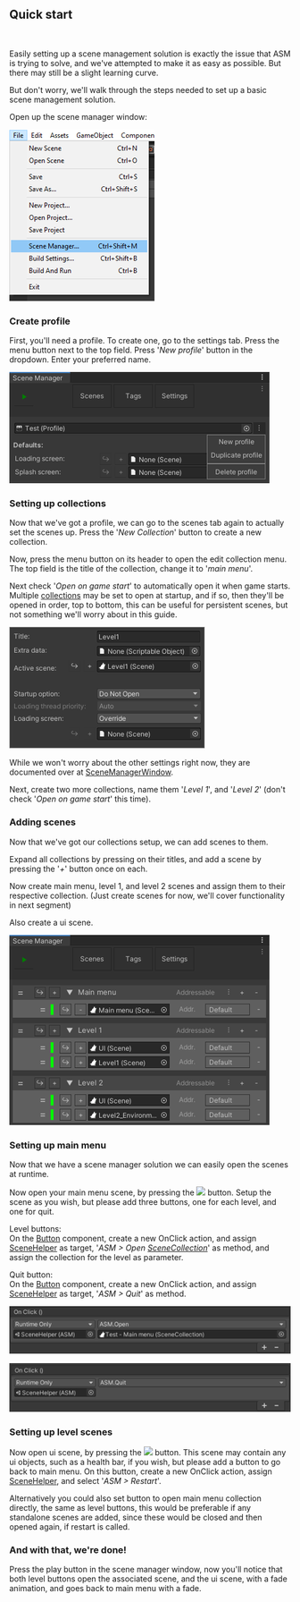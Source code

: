 ## Quick start

<br/>

Easily setting up a scene management solution is exactly the issue that ASM is trying to solve, and we've attempted to make it as easy as possible. But there may still be a slight learning curve.

But don't worry, we'll walk through the steps needed to set up a basic scene management solution.

Open up the scene manager window:

![](../image/scene-manager-menu.png)

### Create profile
First, you'll need a profile. To create one, go to the settings tab. Press the menu button next to the top field. Press '*New profile*' button in the dropdown. Enter your preferred name.

![](../image/profile-dropdown.png)

### Setting up collections
Now that we've got a profile, we can go to the scenes tab again to actually set the scenes up. Press the '*New Collection*' button to create a new collection.

Now, press the menu button on its header to open the edit collection menu. The top field is the title of the collection, change it to '*main menu*'.

Next check '*Open on game start*' to automatically open it when game starts. Multiple [collections](SceneCollection.md) may be set to open at startup, and if so, then they'll be opened in order, top to bottom, this can be useful for persistent scenes, but not something we'll worry about in this guide.

![](../image/collection-edit-menu.png)

While we won't worry about the other settings right now, they are documented over at [SceneManagerWindow](SceneManagerWindow.html#collection-properties).

Next, create two more collections, name them '*Level 1*', and '*Level 2*' (don't check '*Open on game start*' this time).

### Adding scenes
Now that we've got our collections setup, we can add scenes to them.

Expand all collections by pressing on their titles, and add a scene by pressing the '*+*' button once on each.

Now create main menu, level 1, and level 2 scenes and assign them to their respective collection. (Just create scenes for now, we'll cover functionality in next segment)

Also create a ui scene.

![](../image/quick-start-setup.png)

### Setting up main menu

Now that we have a scene manager solution we can easily open the scenes at runtime.

Now open your main menu scene, by pressing the ![](image/open.png) button. Setup the scene as you wish, but please add three buttons, one for each level, and one for quit.

Level buttons:<br/>
On the [Button](https://docs.unity3d.com/2018.3/Documentation/ScriptReference/UI.Button.html) component, create a new OnClick action, and assign [SceneHelper](SceneHelper.html) as target, '*ASM > Open [SceneCollection](SceneCollection.md)*' as method, and assign the collection for the level as parameter.

Quit button:<br/>
On the [Button](https://docs.unity3d.com/2018.3/Documentation/ScriptReference/UI.Button.html) component, create a new OnClick action, and assign [SceneHelper](SceneHelper.html) as target, '*ASM > Quit*' as method.

![](../image/button-open-collection.png)

![](../image/button-quit.png)

### Setting up level scenes

Now open ui scene, by pressing the ![](image/open.png) button. This scene may contain any ui objects, such as a health bar, if you wish, but please add a button to go back to main menu. On this button, create a new OnClick action, assign [SceneHelper](SceneHelper.html), and select '*ASM > Restart*'.

Alternatively you could also set button to open main menu collection directly, the same as level buttons, this would be preferable if any standalone scenes are added, since these would be closed and then opened again, if restart is called.

### And with that, we're done!
Press the play button in the scene manager window, now you'll notice that both level buttons open the associated scene, and the ui scene, with a fade animation, and goes back to main menu with a fade.
